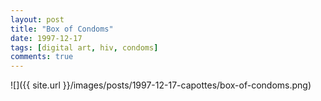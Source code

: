 ```yaml
---
layout: post
title: "Box of Condoms"
date: 1997-12-17
tags: [digital art, hiv, condoms]
comments: true
---
```

![]({{ site.url }}/images/posts/1997-12-17-capottes/box-of-condoms.png)

